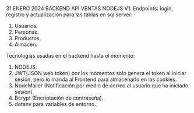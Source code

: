 31 ENERO 2024
BACKEND API VENTAS NODEJS V1:
Endpoints: login, registro y actualizacion para las tablas en sql server:
1) Usuarios.
2) Personas.
3) Productos.
4) Almacen.

Tecnologias usadas en el backend hasta el momento:
1) NODEJS.
2) JWT(JSON web token) por los momentos solo genera el token al iniciar sesión, pero lo manda al Frontend para almacenarlo en las cookies.
3) NodeMailer (Notificación por medio de correo al usuario que ha iniciado sesión).
4) Bcrypt (Encriptación de contraseña).
5) dotenv para variables de entorno.
